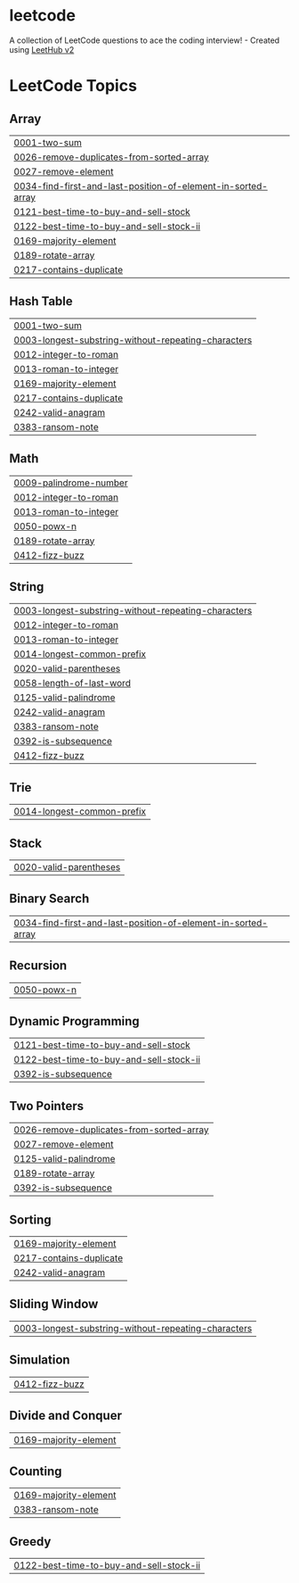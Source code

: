 # leetcode
A collection of LeetCode questions to ace the coding interview! - Created using [LeetHub v2](https://github.com/arunbhardwaj/LeetHub-2.0)

<!---LeetCode Topics Start-->
# LeetCode Topics
## Array
|  |
| ------- |
| [0001-two-sum](https://github.com/dimasaryamurdiyan/leetcode/tree/master/0001-two-sum) |
| [0026-remove-duplicates-from-sorted-array](https://github.com/dimasaryamurdiyan/leetcode/tree/master/0026-remove-duplicates-from-sorted-array) |
| [0027-remove-element](https://github.com/dimasaryamurdiyan/leetcode/tree/master/0027-remove-element) |
| [0034-find-first-and-last-position-of-element-in-sorted-array](https://github.com/dimasaryamurdiyan/leetcode/tree/master/0034-find-first-and-last-position-of-element-in-sorted-array) |
| [0121-best-time-to-buy-and-sell-stock](https://github.com/dimasaryamurdiyan/leetcode/tree/master/0121-best-time-to-buy-and-sell-stock) |
| [0122-best-time-to-buy-and-sell-stock-ii](https://github.com/dimasaryamurdiyan/leetcode/tree/master/0122-best-time-to-buy-and-sell-stock-ii) |
| [0169-majority-element](https://github.com/dimasaryamurdiyan/leetcode/tree/master/0169-majority-element) |
| [0189-rotate-array](https://github.com/dimasaryamurdiyan/leetcode/tree/master/0189-rotate-array) |
| [0217-contains-duplicate](https://github.com/dimasaryamurdiyan/leetcode/tree/master/0217-contains-duplicate) |
## Hash Table
|  |
| ------- |
| [0001-two-sum](https://github.com/dimasaryamurdiyan/leetcode/tree/master/0001-two-sum) |
| [0003-longest-substring-without-repeating-characters](https://github.com/dimasaryamurdiyan/leetcode/tree/master/0003-longest-substring-without-repeating-characters) |
| [0012-integer-to-roman](https://github.com/dimasaryamurdiyan/leetcode/tree/master/0012-integer-to-roman) |
| [0013-roman-to-integer](https://github.com/dimasaryamurdiyan/leetcode/tree/master/0013-roman-to-integer) |
| [0169-majority-element](https://github.com/dimasaryamurdiyan/leetcode/tree/master/0169-majority-element) |
| [0217-contains-duplicate](https://github.com/dimasaryamurdiyan/leetcode/tree/master/0217-contains-duplicate) |
| [0242-valid-anagram](https://github.com/dimasaryamurdiyan/leetcode/tree/master/0242-valid-anagram) |
| [0383-ransom-note](https://github.com/dimasaryamurdiyan/leetcode/tree/master/0383-ransom-note) |
## Math
|  |
| ------- |
| [0009-palindrome-number](https://github.com/dimasaryamurdiyan/leetcode/tree/master/0009-palindrome-number) |
| [0012-integer-to-roman](https://github.com/dimasaryamurdiyan/leetcode/tree/master/0012-integer-to-roman) |
| [0013-roman-to-integer](https://github.com/dimasaryamurdiyan/leetcode/tree/master/0013-roman-to-integer) |
| [0050-powx-n](https://github.com/dimasaryamurdiyan/leetcode/tree/master/0050-powx-n) |
| [0189-rotate-array](https://github.com/dimasaryamurdiyan/leetcode/tree/master/0189-rotate-array) |
| [0412-fizz-buzz](https://github.com/dimasaryamurdiyan/leetcode/tree/master/0412-fizz-buzz) |
## String
|  |
| ------- |
| [0003-longest-substring-without-repeating-characters](https://github.com/dimasaryamurdiyan/leetcode/tree/master/0003-longest-substring-without-repeating-characters) |
| [0012-integer-to-roman](https://github.com/dimasaryamurdiyan/leetcode/tree/master/0012-integer-to-roman) |
| [0013-roman-to-integer](https://github.com/dimasaryamurdiyan/leetcode/tree/master/0013-roman-to-integer) |
| [0014-longest-common-prefix](https://github.com/dimasaryamurdiyan/leetcode/tree/master/0014-longest-common-prefix) |
| [0020-valid-parentheses](https://github.com/dimasaryamurdiyan/leetcode/tree/master/0020-valid-parentheses) |
| [0058-length-of-last-word](https://github.com/dimasaryamurdiyan/leetcode/tree/master/0058-length-of-last-word) |
| [0125-valid-palindrome](https://github.com/dimasaryamurdiyan/leetcode/tree/master/0125-valid-palindrome) |
| [0242-valid-anagram](https://github.com/dimasaryamurdiyan/leetcode/tree/master/0242-valid-anagram) |
| [0383-ransom-note](https://github.com/dimasaryamurdiyan/leetcode/tree/master/0383-ransom-note) |
| [0392-is-subsequence](https://github.com/dimasaryamurdiyan/leetcode/tree/master/0392-is-subsequence) |
| [0412-fizz-buzz](https://github.com/dimasaryamurdiyan/leetcode/tree/master/0412-fizz-buzz) |
## Trie
|  |
| ------- |
| [0014-longest-common-prefix](https://github.com/dimasaryamurdiyan/leetcode/tree/master/0014-longest-common-prefix) |
## Stack
|  |
| ------- |
| [0020-valid-parentheses](https://github.com/dimasaryamurdiyan/leetcode/tree/master/0020-valid-parentheses) |
## Binary Search
|  |
| ------- |
| [0034-find-first-and-last-position-of-element-in-sorted-array](https://github.com/dimasaryamurdiyan/leetcode/tree/master/0034-find-first-and-last-position-of-element-in-sorted-array) |
## Recursion
|  |
| ------- |
| [0050-powx-n](https://github.com/dimasaryamurdiyan/leetcode/tree/master/0050-powx-n) |
## Dynamic Programming
|  |
| ------- |
| [0121-best-time-to-buy-and-sell-stock](https://github.com/dimasaryamurdiyan/leetcode/tree/master/0121-best-time-to-buy-and-sell-stock) |
| [0122-best-time-to-buy-and-sell-stock-ii](https://github.com/dimasaryamurdiyan/leetcode/tree/master/0122-best-time-to-buy-and-sell-stock-ii) |
| [0392-is-subsequence](https://github.com/dimasaryamurdiyan/leetcode/tree/master/0392-is-subsequence) |
## Two Pointers
|  |
| ------- |
| [0026-remove-duplicates-from-sorted-array](https://github.com/dimasaryamurdiyan/leetcode/tree/master/0026-remove-duplicates-from-sorted-array) |
| [0027-remove-element](https://github.com/dimasaryamurdiyan/leetcode/tree/master/0027-remove-element) |
| [0125-valid-palindrome](https://github.com/dimasaryamurdiyan/leetcode/tree/master/0125-valid-palindrome) |
| [0189-rotate-array](https://github.com/dimasaryamurdiyan/leetcode/tree/master/0189-rotate-array) |
| [0392-is-subsequence](https://github.com/dimasaryamurdiyan/leetcode/tree/master/0392-is-subsequence) |
## Sorting
|  |
| ------- |
| [0169-majority-element](https://github.com/dimasaryamurdiyan/leetcode/tree/master/0169-majority-element) |
| [0217-contains-duplicate](https://github.com/dimasaryamurdiyan/leetcode/tree/master/0217-contains-duplicate) |
| [0242-valid-anagram](https://github.com/dimasaryamurdiyan/leetcode/tree/master/0242-valid-anagram) |
## Sliding Window
|  |
| ------- |
| [0003-longest-substring-without-repeating-characters](https://github.com/dimasaryamurdiyan/leetcode/tree/master/0003-longest-substring-without-repeating-characters) |
## Simulation
|  |
| ------- |
| [0412-fizz-buzz](https://github.com/dimasaryamurdiyan/leetcode/tree/master/0412-fizz-buzz) |
## Divide and Conquer
|  |
| ------- |
| [0169-majority-element](https://github.com/dimasaryamurdiyan/leetcode/tree/master/0169-majority-element) |
## Counting
|  |
| ------- |
| [0169-majority-element](https://github.com/dimasaryamurdiyan/leetcode/tree/master/0169-majority-element) |
| [0383-ransom-note](https://github.com/dimasaryamurdiyan/leetcode/tree/master/0383-ransom-note) |
## Greedy
|  |
| ------- |
| [0122-best-time-to-buy-and-sell-stock-ii](https://github.com/dimasaryamurdiyan/leetcode/tree/master/0122-best-time-to-buy-and-sell-stock-ii) |
<!---LeetCode Topics End-->